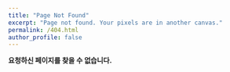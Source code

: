 ```yaml
---
title: "Page Not Found"
excerpt: "Page not found. Your pixels are in another canvas."
permalink: /404.html
author_profile: false
---
```


**요청하신 페이지를 찾을 수 없습니다.**

<script>
    var GOOG_FIXURL_LANG = 'en';
    var GOOG_FIXURL_SITE = 'https://minsssg.github.io'
</script>

<script src="https://linkhelp.clients.google.com/tbproxy/lh/wm/fixurl.js">
</script>





